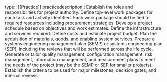 type:: [[Practice]]
practicedescription:: Establish the roles and responsibilities for project authority. Define top‐level work packages for each task and activity identified. Each work package should be tied to required resources including procurement strategies. Develop a project schedule based on objectives and work estimates. Define the infrastructure and services required. Define costs and estimate project budget. Plan the acquisition of materials, goods, and enabling system services. Prepare a systems engineering management plan (SEMP) or systems engineering plan (SEP), including the reviews that will be performed across the life cycle. Generate or tailor quality management, configuration management, risk management, information management, and measurement plans to meet the needs of the project (may be the SEMP or SEP for smaller projects). Establish the criteria to be used for major milestones, decision gates, and internal reviews.
